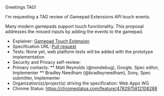 Greetings TAG!

I'm requesting a TAG review of Gamepad Extensions API touch events.

Many modern gamepads support touch functionality. This proposal addresses the missed inputs by adding the events to the gamepad.

* Explainer: [Gamepad Touch Extension](https://github.com/bradleyneedham/gamepad/blob/multitouch-explainer/multitouch_explainer.md)
* Specification URL: [Pull request](https://github.com/w3c/gamepad/pull/168)
* Tests: None yet, web platform tests will be added with the prototype implementation
* Security and Privacy self-review:
* Primary contacts:
** Matt Reynolds (@nondebug), Google, Spec editor, Implementer
** Bradley Needham (@bradleyneedham), Sony, Spec submitter, Implementer
* Organization(s)/project(s) driving the specification: Web Apps WG
* Chrome Status: https://chromestatus.com/feature/4782975812108288
